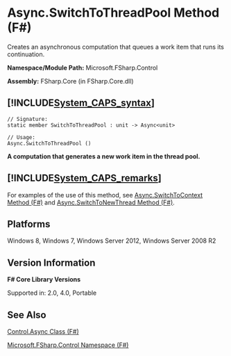 # Async.SwitchToThreadPool Method (F#)

Creates an asynchronous computation that queues a work item that runs its continuation.

**Namespace/Module Path:** Microsoft.FSharp.Control

**Assembly:** FSharp.Core (in FSharp.Core.dll)


## [!INCLUDE[System_CAPS_syntax](//System/Token/System_CAPS_syntax_md.md)]

```
// Signature:
static member SwitchToThreadPool : unit -> Async<unit>

// Usage:
Async.SwitchToThreadPool ()
```
**A computation that generates a new work item in the thread pool.**
## [!INCLUDE[System_CAPS_remarks](//System/Token/System_CAPS_remarks_md.md)]
For examples of the use of this method, see [Async.SwitchToContext Method &#40;F&#35;&#41;](Async.SwitchToContext+Method+28%F%2329%.md) and [Async.SwitchToNewThread Method &#40;F&#35;&#41;](Async.SwitchToNewThread+Method+28%F%2329%.md).


## Platforms
Windows 8, Windows 7, Windows Server 2012, Windows Server 2008 R2


## Version Information
**F# Core Library Versions**

Supported in: 2.0, 4.0, Portable




## See Also
[Control.Async Class &#40;F&#35;&#41;](Control.Async+Class+28%F%2329%.md)

[Microsoft.FSharp.Control Namespace &#40;F&#35;&#41;](Microsoft.FSharp.Control+Namespace+28%F%2329%.md)

